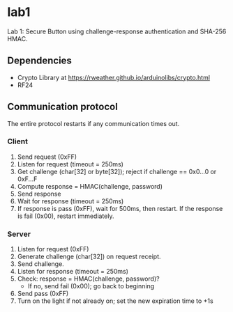 # lab1
Lab 1: Secure Button using challenge-response authentication and SHA-256 HMAC.

## Dependencies
- Crypto Library at https://rweather.github.io/arduinolibs/crypto.html
- RF24

## Communication protocol
The entire protocol restarts if any communication times out.

### Client
1. Send request (0xFF)
2. Listen for request (timeout = 250ms)
3. Get challenge (char[32] or byte[32]); reject if challenge == 0x0...0 or 0xF...F
4. Compute response = HMAC(challenge, password)
5. Send response
6. Wait for response (timeout = 250ms)
7. If response is pass (0xFF), wait for 500ms, then restart. If the response is fail (0x00), restart immediately.

### Server
1. Listen for request (0xFF)
2. Generate challenge (char[32]) on request receipt.
3. Send challenge.
4. Listen for response (timeout = 250ms)
5. Check: response = HMAC(challenge, password)?
	- If no, send fail (0x00); go back to beginning
6. Send pass (0xFF)
7. Turn on the light if not already on; set the new expiration time to +1s